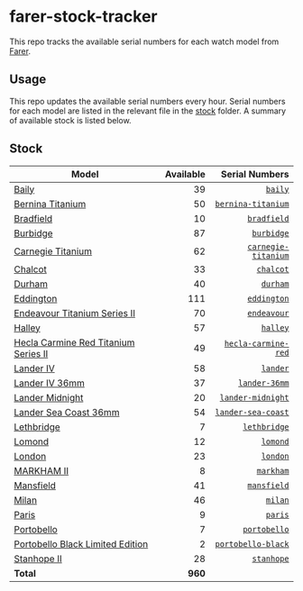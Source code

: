 # farer-stock-tracker

This repo tracks the available serial numbers for each watch model from [Farer](https://farer.com).

## Usage

This repo updates the available serial numbers every hour. Serial numbers for each model are listed in the relevant file in the [stock](./stock) folder. A summary of available stock is listed below.

## Stock

| Model | Available | Serial Numbers |
| ----- | --------: | -------------: |
| [Baily](https://usd.farer.com/products/baily) | 39 | [`baily`](./stock/baily) |
| [Bernina Titanium](https://usd.farer.com/products/bernina-titanium) | 50 | [`bernina-titanium`](./stock/bernina-titanium) |
| [Bradfield](https://usd.farer.com/products/bradfield) | 10 | [`bradfield`](./stock/bradfield) |
| [Burbidge](https://usd.farer.com/products/burbidge) | 87 | [`burbidge`](./stock/burbidge) |
| [Carnegie Titanium](https://usd.farer.com/products/carnegie-titanium) | 62 | [`carnegie-titanium`](./stock/carnegie-titanium) |
| [Chalcot](https://usd.farer.com/products/chalcot) | 33 | [`chalcot`](./stock/chalcot) |
| [Durham](https://usd.farer.com/products/durham) | 40 | [`durham`](./stock/durham) |
| [Eddington](https://usd.farer.com/products/eddington) | 111 | [`eddington`](./stock/eddington) |
| [Endeavour Titanium Series II](https://usd.farer.com/products/endeavour) | 70 | [`endeavour`](./stock/endeavour) |
| [Halley](https://usd.farer.com/products/halley) | 57 | [`halley`](./stock/halley) |
| [Hecla Carmine Red Titanium Series II](https://usd.farer.com/products/hecla-carmine-red) | 49 | [`hecla-carmine-red`](./stock/hecla-carmine-red) |
| [Lander IV](https://usd.farer.com/products/lander) | 58 | [`lander`](./stock/lander) |
| [Lander IV 36mm](https://usd.farer.com/products/lander-36mm) | 37 | [`lander-36mm`](./stock/lander-36mm) |
| [Lander Midnight](https://usd.farer.com/products/lander-midnight) | 20 | [`lander-midnight`](./stock/lander-midnight) |
| [Lander Sea Coast 36mm](https://usd.farer.com/products/lander-sea-coast) | 54 | [`lander-sea-coast`](./stock/lander-sea-coast) |
| [Lethbridge](https://usd.farer.com/products/lethbridge) | 7 | [`lethbridge`](./stock/lethbridge) |
| [Lomond](https://usd.farer.com/products/lomond) | 12 | [`lomond`](./stock/lomond) |
| [London](https://usd.farer.com/products/london) | 23 | [`london`](./stock/london) |
| [MARKHAM II](https://usd.farer.com/products/markham) | 8 | [`markham`](./stock/markham) |
| [Mansfield](https://usd.farer.com/products/mansfield) | 41 | [`mansfield`](./stock/mansfield) |
| [Milan](https://usd.farer.com/products/milan) | 46 | [`milan`](./stock/milan) |
| [Paris](https://usd.farer.com/products/paris) | 9 | [`paris`](./stock/paris) |
| [Portobello](https://usd.farer.com/products/portobello) | 7 | [`portobello`](./stock/portobello) |
| [Portobello Black Limited Edition](https://usd.farer.com/products/portobello-black) | 2 | [`portobello-black`](./stock/portobello-black) |
| [Stanhope II](https://usd.farer.com/products/stanhope) | 28 | [`stanhope`](./stock/stanhope) |
| **Total** | **960** | |
